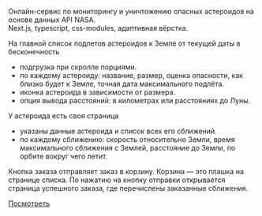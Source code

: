 Онлайн-сервис по мониторингу и уничтожению опасных астероидов на основе данных API NASA.<br>
Next.js, typescript, css-modules, адаптивная вёрстка.

На главной список подлетов астероидов к Земле от текущей даты в бесконечность
- подгрузка при скролле порциями. 
- по каждому астероиду: название, размер, оценка опасности, как близко будет к Земле, точная дата максимального подлёта. 
- иконка астероида в зависимости от размера. 
- опция вывода расстояний: в километрах или расстояниях до Луны.<br>

У астероида есть своя страница
- указаны данные астероида и список всех его сближений.
- по каждому сближению: скорость относительно Земли, время максимального сближения с Землей, расстояние до Земли, по орбите вокруг чего летит.
  
Кнопка заказа отправляет заказ в корзину. Корзина — это плашка на странице списка. По нажатию на кнопку отправки открывается страница успешного заказа, где перечислены заказанные сближения.

<a href="https://arma2023.netlify.app/" target="_blank">Посмотреть</a>



